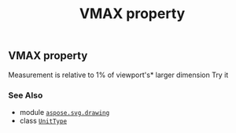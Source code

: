 ﻿---
title: VMAX property
second_title: Aspose.SVG for Python via .NET API References
description: 
type: docs
weight: 310
url: /python-net/aspose.svg.drawing/unittype/vmax/
is_root: false
---

## VMAX property


Measurement is relative to 1% of viewport's* larger dimension Try it

### See Also
* module [`aspose.svg.drawing`](../../)
* class [`UnitType`](/svg/python-net/aspose.svg.drawing/unittype)
